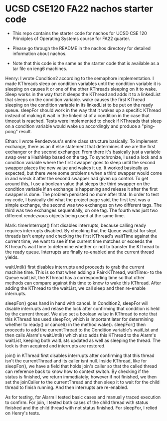 # UCSD CSE120 FA22 nachos starter code

- This repo contains the starter code for nachos for UCSD CSE 120 Principles of Operating Systems course for FA22 quarter.

- Please go through the README in the nachos directory for detailed information about nachos.

- Note that this code is the same as the starter code that is available as a tar file on ieng6 machines.

Henry:
I wrote Condition2 according to the semaphore implementation.  I made KThreads sleep on condition variables until the condition variable it is sleeping on causes it or one of the other KThreads sleeping on it to wake.  Sleep works in the way that  it sleeps the KThread and adds it to a linkedList that sleeps on the condition variable.
wake causes the first KThread sleeping on the condition variable in its linkedList to be put on the ready queue.
sleepFor should work in the way that it wakes up a specific KThread instead of making it wait in the linkedlist of a condition in the case that timeout is reached.
Tests were implemented to check if KThreads that sleep on a condition variable would wake up accordingly and produce a "ping-pong" result.

Ethan:
I wrote Rendezvous's entire class structure basically. To implement exchange, there as an if else statement that determines if we are the first exchanger or the second exchanger. From there it's basically just a variable swap over a HashMap based on the tag.
To synchronize, I used a lock and a condition variable where the first swapper goes to sleep until the second swapper places the new value and wakes it up.
It worked basically as expected, but there were some problems when a third swapper would come in and wreck it after the second swapper had given up control. To get around this, I use a boolean value that sleeps the third swapper on the condition variable if an exchange is happening and release it after the first swapper is done. The problem persisted no more after that.
In order to test my code, I basically did what the project page said, the first test was a simple exchange, the second was two exchanges on two different tags. The third was two exchanges sequentially, on one tag. The fourth was just two different rendezvous objects being used at the same time.

Mark:
timerInterrupt() first disables interrupts, because calling ready requires interrupts disabled.  By checking that the Queue waitList for slept threads isn't empty and checking the first KThread's waitTime against the current time, we want to see if the current time matches or exceeds the KThread's waitTime to determine whether or not to transfer the KThread to the ready queue.  Interrupts are finally re-enabled and the current thread yields.

waitUntil() first disables interrupts and proceeds to grab the current machine time.  This is so that when adding a Pair<KThread, waitTime> to the Queue waitList, the KThread has a corresponding time so that other methods can compare against this time to know to wake this KThread.  After adding the KThread to the waitList, we call sleep and then re-enable interrupts.

sleepFor() goes hand in hand with cancel.  In Condition2, sleepFor will disable interrupts and relase the lock after confirming that condition is held by the current thread.  We also set a boolean value in KThread to note that this KThread has used sleepFor, which is important later for determining whether to ready() or cancel() in the method wake().  sleepFor() then proceeds to add the currentThread to the Condition variable's waitList and then calls Alarm's waitUntil() which also adds this KThread to the Alarm's waitList, keeping both waitLists updated as well as sleeping the thread.  The lock is then acquired and interrupts are restored.

join() in KThread first disables interrupts after confirming that this thread isn't the currentThread and its caller isnt null.  Inside KThread, like for sleepFor(), we have a field that holds join's caller so that the called thread can reference back to know how to context switch.  By checking if the status is finished, we return immediately; however if not finished, we then set the joinCaller to the currentThread and then sleep it to wait for the child thread to finish running.  And then interrupts are re-enabled.

As for testing, for Alarm I tested basic cases and manually traced execution to confirm.  For join, I tested both cases of the child thread with status finished and the child thread with not status finished.  For sleepFor, I relied on Henry's tests.
